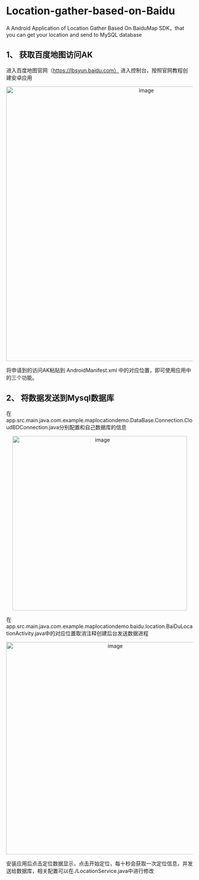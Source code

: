 # Location-gather-based-on-Baidu
A Android Application of Location Gather Based On BaiduMap SDK，that you can get your location and send to MySQL database

## 1、 获取百度地图访问AK
进入百度地图官网（https://lbsyun.baidu.com）
进入控制台，按照官网教程创建安卓应用
<div align=center>
           <img align="middle" width="741" alt="image" src="https://github.com/moon-rainy/Location-gather-based-on-Baidu/assets/110764944/5baac2c9-cd17-4eab-b9f2-799318309f47">
</div>

将申请到的访问AK粘贴到 AndroidManifest.xml 中的对应位置，即可使用应用中的三个功能。

## 2、 将数据发送到Mysql数据库
在app.src.main.java.com.example.maplocationdemo.DataBase.Connection.CloudBDConnection.java分别配置和自己数据库的信息
<div align=center>
           <img width="471" alt="image" src="https://github.com/moon-rainy/Location-gather-based-on-Baidu/assets/110764944/a58107c9-c67b-43b4-a8f0-e0cee4c744c2">
</div>

在app.src.main.java.com.example.maplocationdemo.baidu.location.BaiDuLocationActivity.java中的对应位置取消注释创建后台发送数据进程
<div align=center>
           <img width="573" alt="image" src="https://github.com/moon-rainy/Location-gather-based-on-Baidu/assets/110764944/e2406a7e-4657-4ec3-9d67-598f5f616c26">
</div>

安装应用后点击定位数据显示，点击开始定位，每十秒会获取一次定位信息，并发送给数据库，相关配置可以在./LocationService.java中进行修改

